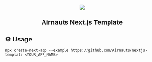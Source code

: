 <p align="center">
    <img src="https://clutchco-static.s3.amazonaws.com/s3fs-public/logos/logo-social-white_0.png">
    <h2 align="center">Airnauts Next.js Template</h2>
</p>

## ⚙️ Usage

```
npx create-next-app --example https://github.com/Airnauts/nextjs-template <YOUR_APP_NAME>
```
